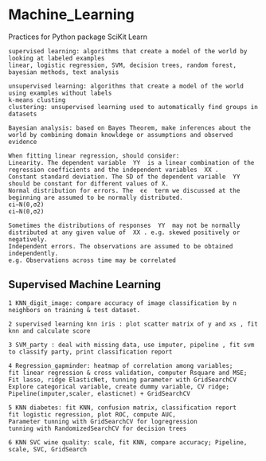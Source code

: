 # Machine_Learning
Practices for Python package SciKit Learn

	supervised learning: algorithms that create a model of the world by looking at labeled examples
	linear, logistic regression, SVM, decision trees, random forest, bayesian methods, text analysis
	
	unsupervised learning: algorithms that create a model of the world using examples without labels
	k-means clusting
	clustering: unsupervised learning used to automatically find groups in datasets

	Bayesian analysis: based on Bayes Theorem, make inferences about the world by combining domain knowldege or assumptions and observed evidence
	
	When fitting linear regression, should consider:
	Linearity. The dependent variable  YY  is a linear combination of the regression coefficients and the independent variables  XX .
	Constant standard deviation. The SD of the dependent variable  YY  should be constant for different values of X.
	Normal distribution for errors. The  ϵϵ  term we discussed at the beginning are assumed to be normally distributed.
	ϵi∼N(0,σ2)
	ϵi∼N(0,σ2)
 
	Sometimes the distributions of responses  YY  may not be normally distributed at any given value of  XX . e.g. skewed positively or negatively.
	Independent errors. The observations are assumed to be obtained independently.
	e.g. Observations across time may be correlated

## Supervised Machine Learning 
	1 KNN_digit_image: compare accuracy of image classification by n neighbors on training & test dataset.
	
	2 supervised learning knn iris : plot scatter matrix of y and xs , fit knn and calculate score
	
	3 SVM_party : deal with missing data, use imputer, pipeline , fit svm to classify party, print classification report
	
	4 Regression_gapminder: heatmap of correlation among variables; 
	fit linear regression & cross validation, computer Rsquare and MSE; 
	Fit lasso, ridge ElasticNet, tunning parameter with GridSearchCV
	Explore categorical variable, create dummy variable, CV ridge;
	Pipeline(imputer,scaler, elasticnet) + GridSearchCV
	
	5 KNN diabetes: fit KNN, confusion matrix, classification report
	fit logistic regression, plot ROC, compute AUC,
	Parameter tunning with GridSearchCV for logregression
	tunning with RandomizedSearchCV for decision trees
	
	6 KNN SVC wine quality: scale, fit KNN, compare accuracy; Pipeline, scale, SVC, GridSearch
